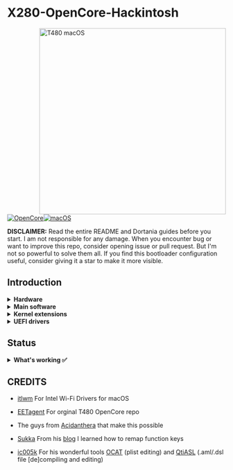 # X280-OpenCore-Hackintosh

<img align="right" src="./Other/README_Resources/ThinkPad.gif" alt="T480 macOS" width="430">

[![OpenCore](https://img.shields.io/badge/OpenCore-0.7.6-blue.svg)](https://github.com/acidanthera/OpenCorePkg)[![macOS](https://img.shields.io/badge/macOS-11.6-brightgreen.svg)](https://www.apple.com/macos/big-sur)

**DISCLAIMER:**
Read the entire README and Dortania guides before you start. I am not responsible for any damage.
When you encounter bug or want to improve this repo, consider opening issue or pull request. But I'm not so powerful to solve them all.
If you find this bootloader configuration useful, consider giving it a star to make it more visible.

## Introduction
<details>

<summary><strong>Hardware</strong></summary>
<br>

[![UEFI](https://img.shields.io/badge/UEFI-N20ET58W(1.43)-lightgrey)]

| Category  | Component                                                          | Note |
| :------------ | :--------------------------------------------------------------- | :---- |
| CPU         | Intel Core i5-8250U                                              | |
| GPU         | Intel UHD 620                                                       | |
| SSD          | SAMSUNG MZNLN256HAJQ-000L7 256GB      | |
| Memory  | 4GB * 2 DDR4 2400Mhz                                      | |
| Wifi & BT | Intel Wireless-AC 8265                                        | I did not replace it with DW1820A. |
| Input  | PS2 Keyboard & Synaptics TrackPad | [VoodooPS2Controller](https://github.com/acidanthera/VoodooPS2) and some handmade key remapping |

</details>  

<details>

<summary><strong>Main software</strong></summary>
<br>

| Component     | Version           |
| ------------- | ----------------  |
| macOS Big Sur | 11.7.10 (20G1427) |
| OpenCore      | v0.7.8            |

</details>

<details>
<summary><strong>Kernel extensions</strong></summary>
<br>

| Kext                  |
| :-------------------- |
| AppleALC              |
| AirportItlwm_BigSur   |
| IntelBluetoothInjector|
| IntelBluetoothFirmware|
| IntelBTPatcher        |
| BrightnessKeys        |
| CPUFriend             |
| CPUFriendDataProvider |
| HibernationFixup      |
| HoRNDIS               |
| IntelMausi            |
| Lilu                  |
| NoTouchID             |
| NVMeFix               |
| RTCMemoryFixup        |
| SMCBatteryManager     |
| SMCProcessor          |
| SMCSuperIO            |
| USBInjectAll          |
| USBPorts              |
| VirtualSMC            |
| VoltageShift          |
| VoodooPS2Controller   |
| VoodooRMI             |
| VoodooSMBus           |
| WhateverGreen         |

</details>
<details>
<summary><strong>UEFI drivers</strong></summary>
<br>

| Driver              |
| :------------------ |
| AudioDxe.efi        |
| CrScreenshotDxe.efi |
| HfsPlus.efi         |
| OpenCanopy.efi      |
| OpenRuntime.efi     |

</details>

## Status

<details>  

<summary><strong>What's working ✅</strong></summary>

- [x] Battery percentage

- [x] Bluetooth `AC8265`

- [x] Boot chime

- [x] Boot menu `OpenCanopy` 

- [x] CPU power management / performance

- [x] FireVault 2 `Should be good, not tested` 

- [x] GPU UHD 620 hardware acceleration / performance 

- [x] HDMI `Closed and opened lid. With audio.`

- [x] iMessage, FaceTime, App Store, iTunes Store. **Generate your own SMBIOS**

- [x] Intel I219V Ethernet port `Should be good, not tested` 

- [x] Keyboard `Volume and brightness hotkeys. Another media keys not used`

- [x] Microphone `Fn+F4 not work`

- [x] Realtek® ALC3287 ("ALC257") Audio

- [x] Sidecar wired `Should be good, not tested` 

- [x] Sleep/Wake 

- [x] TouchPad

- [x] TrackPoint

- [x] USB Ports `Works after configured`

- [x] Web camera

- [x] Wifi `AC8265`

</details>  

## CREDITS
- [itlwm](https://github.com/OpenIntelWireless/itlwm) For Intel Wi-Fi Drivers for macOS
  
- [EETagent](https://github.com/EETagent) For orginal T480 OpenCore repo

- The guys from [Acidanthera](https://github.com/acidanthera) that make this possible
  
- [Sukka](https://github.com/SukkaW) From his [blog](https://blog.skk.moe/post/ssdt-map-fn-shortcuts/) I learned how to remap function keys
- [ic005k](https://github.com/ic005k) For his wonderful tools [OCAT](https://github.com/ic005k/QtOpenCoreConfig) (plist editing) and [QtiASL](https://github.com/ic005k/QtiASL) (.aml/.dsl file [de]compiling and editing)
